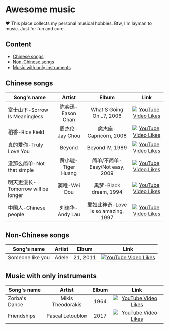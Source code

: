# Awesome music

❤️ This place collects my personal musical hobbies. Btw, I'm layman to music. Just for fun and cure.


## Content
- [Chinese songs](#chinese-songs)
- [Non-Chinese songs](#non-chinese-songs)
- [Music with only instruments](#music-with-only-instruments)


## Chinese songs

| Song's name | Artist | Elbum | Link |
|------- | :-------:| :-------: | :-------: |
| 富士山下-Sorrow Is Meaningless | 陈奕迅-Eason Chan| What'S Going On...?, 2006| [![YouTube Video Likes](https://img.shields.io/youtube/likes/ghnT1uOwfrY?style=social)](https://www.youtube.com/watch?v=ghnT1uOwfrY)     |
| 稻香-Rice Field | 周杰伦-Jay Chou| 魔杰座-Capricorn, 2008| [![YouTube Video Likes](https://img.shields.io/youtube/likes/sHD_z90ZKV0?style=social)](https://www.youtube.com/watch?v=sHD_z90ZKV0)     |
| 真的爱你-Truly Love You | Beyond| Beyond IV, 1989| [![YouTube Video Likes](https://img.shields.io/youtube/likes/tjCHafQIhFk?style=social)](https://www.youtube.com/watch?v=tjCHafQIhFk)     |
| 没那么简单-Not that simple | 黄小琥-Tiger Huang| 简单/不简单-Easy/Not easy, 2009| [![YouTube Video Likes](https://img.shields.io/youtube/likes/rmPHuvQoh0g?style=social)](https://www.youtube.com/watch?v=rmPHuvQoh0g)     |
| 明天更漫长-Tomorrow will be longer | 窦唯-Wei Dou| 黑梦-Black dream, 1994| [![YouTube Video Likes](https://img.shields.io/youtube/likes/rQcQWC70a9w?style=social)](https://www.youtube.com/watch?v=rQcQWC70a9w)     |
| 中国人-Chinese people | 刘德华-Andy Lau| 爱如此神奇-Love is so amazing, 1997| [![YouTube Video Likes](https://img.shields.io/youtube/likes/dZUVGtSouCc?style=social)](https://www.youtube.com/watch?v=dZUVGtSouCc)       |
 

## Non-Chinese songs

| Song's name | Artist | Elbum | Link |
|------- | :-------:| :-------: | :-------: |
| Someone like you | Adele| 21, 2011| [![YouTube Video Likes](https://img.shields.io/youtube/likes/hLQl3WQQoQ0?style=social)](https://www.youtube.com/watch?v=hLQl3WQQoQ0)     |


## Music with only instruments

| Song's name | Artist | Elbum | Link |
|------- | :-------:| :-------: | :-------: |
| Zorba's Dance | Mikis Theodorakis| 1964| [![YouTube Video Likes](https://img.shields.io/youtube/likes/kG12C1oX5Eo?style=social)](https://www.youtube.com/watch?v=kG12C1oX5Eo)     |
| Friendships | Pascal Letoublon| 2017| [![YouTube Video Likes](https://img.shields.io/youtube/likes/mPmoojB54xI?style=social)](https://www.youtube.com/watch?v=mPmoojB54xI)     |



